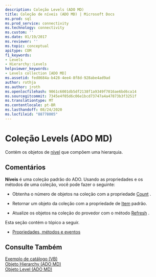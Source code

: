 ```yaml
---
description: Coleção Levels (ADO MD)
title: Coleção de níveis (ADO MD) | Microsoft Docs
ms.prod: sql
ms.prod_service: connectivity
ms.technology: connectivity
ms.custom: ''
ms.date: 01/19/2017
ms.reviewer: ''
ms.topic: conceptual
apitype: COM
f1_keywords:
- Levels
- Hierarchy::Levels
helpviewer_keywords:
- Levels collection [ADO MD]
ms.assetid: fed8684a-b428-4ee4-8f8d-928abe4ad9ad
author: rothja
ms.author: jroth
ms.openlocfilehash: 9061c6001db5df2138f1a9349f7016ae6bd6ca14
ms.sourcegitcommit: 7345e4f05d6c06e1bcd73747a4a47873b3f3251f
ms.translationtype: MT
ms.contentlocale: pt-BR
ms.lasthandoff: 08/24/2020
ms.locfileid: "88778005"
---
```

# <a name="levels-collection-ado-md"></a>Coleção Levels (ADO MD)
Contém os objetos de [nível](./level-object-ado-md.md) que compõem uma hierarquia.  
  
## <a name="remarks"></a>Comentários  
 **Níveis** é uma coleção padrão do ADO. Usando as propriedades e os métodos de uma coleção, você pode fazer o seguinte:  
  
-   Obtenha o número de objetos na coleção com a propriedade [Count](../ado-api/count-property-ado.md) .  
  
-   Retornar um objeto da coleção com a propriedade de [Item](../ado-api/item-property-ado.md) padrão.  
  
-   Atualize os objetos na coleção do provedor com o método [Refresh](../ado-api/refresh-method-ado.md) .  
  
 Esta seção contém o tópico a seguir.  
  
-   [Propriedades, métodos e eventos](./levels-collection-properties-methods-and-events.md)  
  
## <a name="see-also"></a>Consulte Também  
 [Exemplo de catálogo (VB)](./catalog-example-vb.md)   
 [Objeto Hierarchy (ADO MD)](./hierarchy-object-ado-md.md)   
 [Objeto Level (ADO MD)](./level-object-ado-md.md)